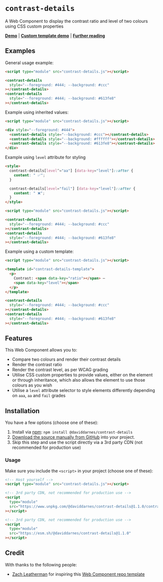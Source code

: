 # `contrast-details`

A Web Component to display the contrast ratio and level of two colours using CSS custom properties

**[Demo](https://daviddarnes.github.io/contrast-details/demo.html)** | **[Custom template demo](https://daviddarnes.github.io/contrast-details/demo-custom-template.html)** | **[Further reading](https://darn.es/contrast-details-web-component/)**

## Examples

General usage example:

```html
<script type="module" src="contrast-details.js"></script>

<contrast-details
  style="--foreground: #444; --background: #ccc"
></contrast-details>
<contrast-details
  style="--foreground: #444; --background: #613fe8"
></contrast-details>
```

Example using inherited values:

```html
<script type="module" src="contrast-details.js"></script>

<div style="--foreground: #444">
  <contrast-details style="--background: #ccc"></contrast-details>
  <contrast-details style="--background: #ffffff"></contrast-details>
  <contrast-details style="--background: #613fe8"></contrast-details>
</div>
```

Example using `level` attribute for styling

```html
<style>
  contrast-details[level^="aa"] [data-key="level"]::after {
    content: " ✅";
  }

  contrast-details[level="fail"] [data-key="level"]::after {
    content: " ❌";
  }
</style>

<script type="module" src="contrast-details.js"></script>

<contrast-details
  style="--foreground: #444; --background: #ccc"
></contrast-details>
<contrast-details
  style="--foreground: #444; --background: #613fe8"
></contrast-details>
```

Example using a custom template:

```html
<script type="module" src="contrast-details.js"></script>

<template id="contrast-details-template">
  <p>
    Contrast: <span data-key="ratio"></span> –
    <span data-key="level"></span>
  </p>
</template>

<contrast-details
  style="--foreground: #444; --background: #ccc"
></contrast-details>
<contrast-details
  style="--foreground: #444; --background: #613fe8"
></contrast-details>
```

## Features

This Web Component allows you to:

- Compare two colours and render their contrast details
- Render the contrast ratio
- Render the contrast level, as per WCAG grading
- Utilise CSS custom properties to provide values, either on the element or through inheritance, which also allows the element to use those colours as you wish
- Utilise a `level` attribute selector to style elements differently depending on `aaa`, `aa` and `fail` grades

## Installation

You have a few options (choose one of these):

1. Install via [npm](https://www.npmjs.com/package/@daviddarnes/contrast-details): `npm install @daviddarnes/contrast-details`
1. [Download the source manually from GitHub](https://github.com/daviddarnes/contrast-details/releases) into your project.
1. Skip this step and use the script directly via a 3rd party CDN (not recommended for production use)

### Usage

Make sure you include the `<script>` in your project (choose one of these):

```html
<!-- Host yourself -->
<script type="module" src="contrast-details.js"></script>
```

```html
<!-- 3rd party CDN, not recommended for production use -->
<script
  type="module"
  src="https://www.unpkg.com/@daviddarnes/contrast-details@1.1.0/contrast-details.js"
></script>
```

```html
<!-- 3rd party CDN, not recommended for production use -->
<script
  type="module"
  src="https://esm.sh/@daviddarnes/contrast-details@1.1.0"
></script>
```

## Credit

With thanks to the following people:

- [Zach Leatherman](https://zachleat.com) for inspiring this [Web Component repo template](https://github.com/daviddarnes/contrast-details)
